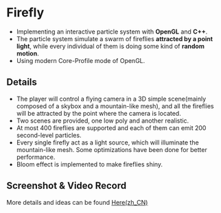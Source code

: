 
# Firefly
- Implementing an interactive particle system with **OpenGL** and **C++**.
- The particle system simulate a swarm of fireflies **attracted by a point light**, while every individual of them is doing some kind of **random motion**.
- Using modern Core-Profile mode of OpenGL.

## Details 
- The player will control a flying camera in a 3D simple scene(mainly composed of a skybox and a mountain-like mesh), and all the fireflies will be attracted by the point where the camera is located.
- Two scenes are provided, one low poly and another realistic.
- At most 400 fireflies are supported and each of them can emit 200 second-level particles.
- Every single firefly act as a light source, which will illuminate the mountain-like mesh. Some optimizations have been done for better performance.
- Bloom effect is implemented to make fireflies shiny.

## Screenshot & Video Record




More details and ideas can be found [Here(zh_CN)](https://www.jianshu.com/p/f633ae9904c7)

